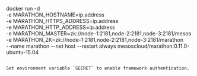 
docker run -d \
-e MARATHON_HOSTNAME=ip.address \
-e MARATHON_HTTPS_ADDRESS=ip.address \
-e MARATHON_HTTP_ADDRESS=ip.address \
-e MARATHON_MASTER=zk://node-1:2181,node-2:2181,node-3:2181/mesos \
-e MARATHON_ZK=zk://node-1:2181,node-2:2181,node-3:2181/marathon \
--name marathon --net host --restart always mesoscloud/marathon:0.11.0-ubuntu-15.04
```

Set environment variable `SECRET` to enable framework authentication.
